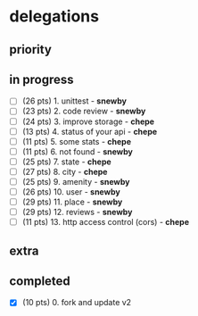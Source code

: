 # delegations

## priority

## in progress

- [ ] (26 pts) 1. unittest - **snewby**
- [ ] (23 pts) 2. code review - **snewby**
- [ ] (24 pts) 3. improve storage - **chepe**
- [ ] (13 pts) 4. status of your api - **chepe**
- [ ] (11 pts) 5. some stats - **chepe**
- [ ] (11 pts) 6. not found - **snewby**
- [ ] (25 pts) 7. state - **chepe**
- [ ] (27 pts) 8. city - **chepe**
- [ ] (25 pts) 9. amenity - **snewby**
- [ ] (26 pts) 10. user - **snewby**
- [ ] (29 pts) 11. place - **snewby**
- [ ] (29 pts) 12. reviews - **snewby**
- [ ] (11 pts) 13. http access control (cors) - **chepe**

## extra

## completed

- [x] (10 pts) 0. fork and update v2
